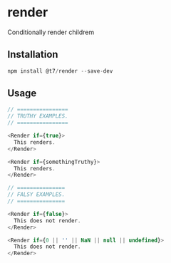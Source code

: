 # render

Conditionally render childrem

## Installation
```js
npm install @t7/render --save-dev
```

## Usage
```js
// ================
// TRUTHY EXAMPLES.
// ================

<Render if={true}>
  This renders.
</Render>

<Render if={somethingTruthy}>
  This renders.
</Render>

// ===============
// FALSY EXAMPLES.
// ===============

<Render if={false}>
  This does not render.
</Render>

<Render if={0 || '' || NaN || null || undefined}>
  This does not render.
</Render>
```
